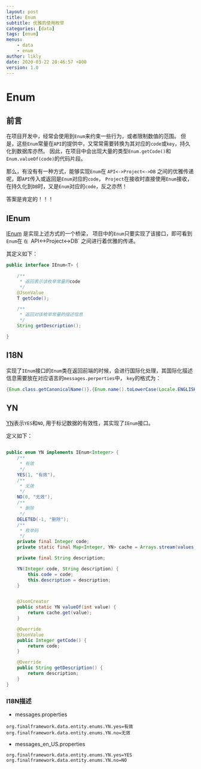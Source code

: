 ```yaml
---
layout: post
title: Enum
subtitle: 优雅的使用枚举
categories: [data]
tags: [enum]
menus:
    - data
    - enum
author: likly
date: 2020-03-22 20:46:57 +800
version: 1.0
---
```


# Enum

## 前言

在项目开发中，经常会使用到`Enum`来约束一些行为，或者限制数值的范围。
但是，这些`Enum`常量在`API`的提供中，又常常需要转换为其对应的`code`或`key`，持久化到数据库亦然。
因此，在项目中会出现大量的类型`Enum.getCode()`和`Enum.valueOf(code)`的代码片段。

那么，有没有有一种方式，能够实现`Enum`在 `API<->Project<->DB` 之间的优雅传递呢，即`API`传入或返回是`Enum`对应的`code`，
`Project`在接收时直接使用`Enum`接收，在持久化到`DB`时，又是`Enum`对应的`code`，反之亦然！

答案是肯定的！！！

## IEnum

[IEnum](/final-data/final-data-annotation/src/main/java/org/finalframework/data/annotation/IEnum.java) 是实现上述方式的一个桥梁，
项目中的`Enum`只要实现了该接口，即可看到`Enum`在 `在 `API<->Project<->DB` 之间进行着优雅的传递。

其定义如下：

```java
public interface IEnum<T> {

    /**
     * 返回表示该枚举常量的code
     */
    @JsonValue
    T getCode();

    /**
     * 返回对该枚举常量的描述信息
     */
    String getDescription();

}
```
## I18N

实现了`IEnum`接口的`Enum`类在返回前端的时候，会进行国际化处理，其国际化描述信息需要放在对应语言的`messages.perperties`中，
`key`的格式为：

```java
{Enum.class.getCanonicalName()}.{Enum.name().toLowerCase(Locale.ENGLISH)}
```

## YN
[YN](/final-data/final-data-annotation/src/main/java/org/finalframework/data/entity/enums/YN.java)表示`YES`和`NO`,
用于标记数据的有效性，其实现了`IEnum`接口。

定义如下：

```java

public enum YN implements IEnum<Integer> {
    /**
     * 有效
     */
    YES(1, "有效"),
    /**
     * 无效
     */
    NO(0, "无效"),
    /**
     * 删除
     */
    DELETED(-1, "删除");
    /**
     * 枚举码
     */
    private final Integer code;
    private static final Map<Integer, YN> cache = Arrays.stream(values()).collect(Collectors.toMap(YN::getCode, Function.identity()));

    private final String description;

    YN(Integer code, String description) {
        this.code = code;
        this.description = description;
    }


    @JsonCreator
    public static YN valueOf(int value) {
        return cache.get(value);
    }

    @Override
    @JsonValue
    public Integer getCode() {
        return code;
    }

    @Override
    public String getDescription() {
        return description;
    }
}
```

### I18N描述 

* messages.properties

```properties
org.finalframework.data.entity.enums.YN.yes=有效
org.finalframework.data.entity.enums.YN.no=无效
```


* messages_en_US.properties

```properties
org.finalframework.data.entity.enums.YN.yes=YES
org.finalframework.data.entity.enums.YN.no=NO
```